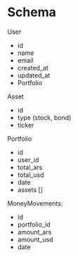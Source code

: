 # Schema
User
  - id
  - name
  - email
  - created_at
  - updated_at
  - Portfolio

Asset
  - id
  - type (stock, bond)
  - ticker

Portfolio
  - id
  - user_id
  - total_ars
  - total_usd
  - date
  - assets []

MoneyMovements:
  - id
  - portfolio_id
  - amount_ars
  - amount_usd
  - date

